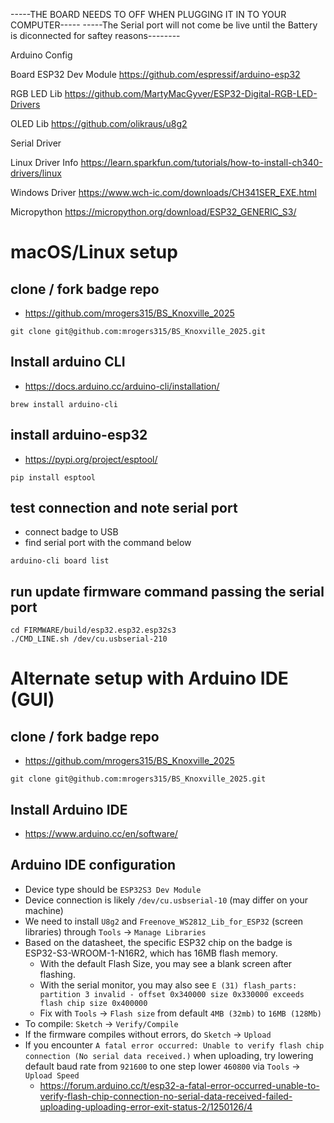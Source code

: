 -----THE BOARD NEEDS TO OFF WHEN PLUGGING IT IN TO YOUR COMPUTER-----
-----The Serial port will not come be live until the Battery is diconnected for saftey reasons--------

Arduino Config

Board ESP32 Dev Module
https://github.com/espressif/arduino-esp32

RGB LED Lib
https://github.com/MartyMacGyver/ESP32-Digital-RGB-LED-Drivers

OLED Lib
https://github.com/olikraus/u8g2


Serial Driver

Linux Driver Info
https://learn.sparkfun.com/tutorials/how-to-install-ch340-drivers/linux

Windows Driver
https://www.wch-ic.com/downloads/CH341SER_EXE.html

Micropython
https://micropython.org/download/ESP32_GENERIC_S3/

# macOS/Linux setup
## clone / fork badge repo
* https://github.com/mrogers315/BS_Knoxville_2025
```
git clone git@github.com:mrogers315/BS_Knoxville_2025.git
```

## Install arduino CLI
* https://docs.arduino.cc/arduino-cli/installation/
```
brew install arduino-cli
```

## install arduino-esp32
* https://pypi.org/project/esptool/
```
pip install esptool
```

## test connection and note serial port
* connect badge to USB
* find serial port with the command below
```
arduino-cli board list
```

## run update firmware command passing the serial port
```
cd FIRMWARE/build/esp32.esp32.esp32s3
./CMD_LINE.sh /dev/cu.usbserial-210
```
# Alternate setup with Arduino IDE (GUI)
## clone / fork badge repo
* https://github.com/mrogers315/BS_Knoxville_2025
```
git clone git@github.com:mrogers315/BS_Knoxville_2025.git
```

## Install Arduino IDE
* https://www.arduino.cc/en/software/

## Arduino IDE configuration
- Device type should be `ESP32S3 Dev Module`
- Device connection is likely `/dev/cu.usbserial-10` (may differ on your machine)
- We need to install `U8g2` and `Freenove_WS2812_Lib_for_ESP32` (screen libraries) through `Tools` -> `Manage Libraries`
- Based on the datasheet, the specific ESP32 chip on the badge is ESP32-S3-WROOM-1-N16R2, which has 16MB flash memory.
  - With the default Flash Size, you may see a blank screen after flashing.
  - With the serial monitor, you may also see `E (31) flash_parts: partition 3 invalid - offset 0x340000 size 0x330000 exceeds flash chip size 0x400000`
  - Fix with `Tools` -> `Flash size` from default `4MB (32mb)` to `16MB (128Mb)`
- To compile: `Sketch` -> `Verify/Compile`
- If the firmware compiles without errors, do `Sketch` -> `Upload`
- If you encounter `A fatal error occurred: Unable to verify flash chip connection (No serial data received.)` when uploading, try lowering default baud rate from `921600` to one step lower `460800` via `Tools` -> `Upload Speed`
  - https://forum.arduino.cc/t/esp32-a-fatal-error-occurred-unable-to-verify-flash-chip-connection-no-serial-data-received-failed-uploading-uploading-error-exit-status-2/1250126/4

